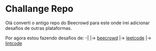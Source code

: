 # Challange Repo

Olá converti o antigo repo do Beecrowd para este onde irei adicionar desafios de outras plataformas.

Por agora estou fazendo desafios de:
-|
 |-> [beecrowd](https://www.beecrowd.com.br) 
 |-> [leetcode](https://leetcode.com)
 |-> [lintcode](https://www.lintcode.com)
